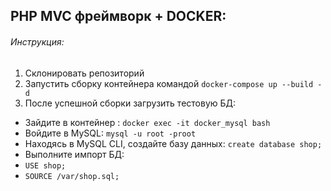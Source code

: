 ## PHP MVC фреймворк + DOCKER: 

###### Инструкция:
1. Склонировать репозиторий 
2. Запустить сборку контейнера командой `docker-compose up --build -d`
3. После успешной сборки загрузить тестовую БД:
- Зайдите в контейнер : `docker exec -it docker_mysql bash`
- Войдите в MySQL: `mysql -u root -proot`
- Находясь в MySQL CLI, создайте базу данных: `create database shop;`
- Выполните импорт БД: 
- `USE shop;`
- `SOURCE /var/shop.sql;`
